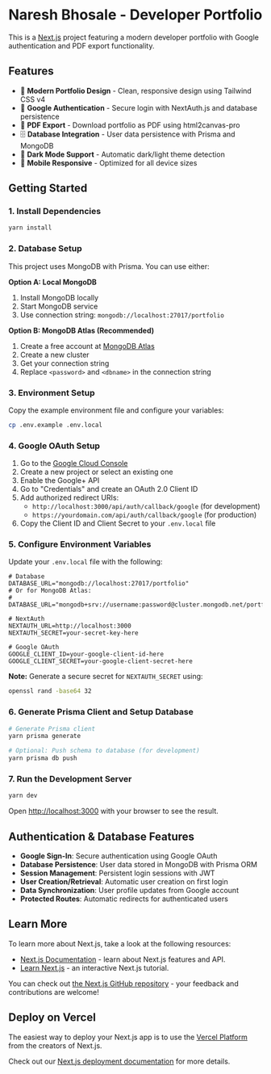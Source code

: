 # Naresh Bhosale - Developer Portfolio

This is a [Next.js](https://nextjs.org) project featuring a modern developer portfolio with Google authentication and PDF export functionality.

## Features

- 🎨 **Modern Portfolio Design** - Clean, responsive design using Tailwind CSS v4
- 🔐 **Google Authentication** - Secure login with NextAuth.js and database persistence
- 📄 **PDF Export** - Download portfolio as PDF using html2canvas-pro
- 🗄️ **Database Integration** - User data persistence with Prisma and MongoDB
- 🌙 **Dark Mode Support** - Automatic dark/light theme detection
- 📱 **Mobile Responsive** - Optimized for all device sizes

## Getting Started

### 1. Install Dependencies

```bash
yarn install
```

### 2. Database Setup

This project uses MongoDB with Prisma. You can use either:

**Option A: Local MongoDB**

1. Install MongoDB locally
2. Start MongoDB service
3. Use connection string: `mongodb://localhost:27017/portfolio`

**Option B: MongoDB Atlas (Recommended)**

1. Create a free account at [MongoDB Atlas](https://www.mongodb.com/atlas)
2. Create a new cluster
3. Get your connection string
4. Replace `<password>` and `<dbname>` in the connection string

### 3. Environment Setup

Copy the example environment file and configure your variables:

```bash
cp .env.example .env.local
```

### 4. Google OAuth Setup

1. Go to the [Google Cloud Console](https://console.developers.google.com/)
2. Create a new project or select an existing one
3. Enable the Google+ API
4. Go to "Credentials" and create an OAuth 2.0 Client ID
5. Add authorized redirect URIs:
   - `http://localhost:3000/api/auth/callback/google` (for development)
   - `https://yourdomain.com/api/auth/callback/google` (for production)
6. Copy the Client ID and Client Secret to your `.env.local` file

### 5. Configure Environment Variables

Update your `.env.local` file with the following:

```env
# Database
DATABASE_URL="mongodb://localhost:27017/portfolio"
# Or for MongoDB Atlas:
# DATABASE_URL="mongodb+srv://username:password@cluster.mongodb.net/portfolio"

# NextAuth
NEXTAUTH_URL=http://localhost:3000
NEXTAUTH_SECRET=your-secret-key-here

# Google OAuth
GOOGLE_CLIENT_ID=your-google-client-id-here
GOOGLE_CLIENT_SECRET=your-google-client-secret-here
```

**Note:** Generate a secure secret for `NEXTAUTH_SECRET` using:

```bash
openssl rand -base64 32
```

### 6. Generate Prisma Client and Setup Database

```bash
# Generate Prisma client
yarn prisma generate

# Optional: Push schema to database (for development)
yarn prisma db push
```

### 7. Run the Development Server

```bash
yarn dev
```

Open [http://localhost:3000](http://localhost:3000) with your browser to see the result.

## Authentication & Database Features

- **Google Sign-In**: Secure authentication using Google OAuth
- **Database Persistence**: User data stored in MongoDB with Prisma ORM
- **Session Management**: Persistent login sessions with JWT
- **User Creation/Retrieval**: Automatic user creation on first login
- **Data Synchronization**: User profile updates from Google account
- **Protected Routes**: Automatic redirects for authenticated users

## Learn More

To learn more about Next.js, take a look at the following resources:

- [Next.js Documentation](https://nextjs.org/docs) - learn about Next.js features and API.
- [Learn Next.js](https://nextjs.org/learn) - an interactive Next.js tutorial.

You can check out [the Next.js GitHub repository](https://github.com/vercel/next.js) - your feedback and contributions are welcome!

## Deploy on Vercel

The easiest way to deploy your Next.js app is to use the [Vercel Platform](https://vercel.com/new?utm_medium=default-template&filter=next.js&utm_source=create-next-app&utm_campaign=create-next-app-readme) from the creators of Next.js.

Check out our [Next.js deployment documentation](https://nextjs.org/docs/app/building-your-application/deploying) for more details.
